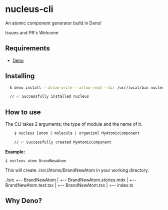 # nucleus-cli

An atomic component generator build in Deno!

Issues and PR's Welcome

## Requirements

- [Deno](https://deno.land/)

## Installing

```bash
  $ deno install --allow-write --allow-read --dir /usr/local/bin nucleus https://raw.githubusercontent.com/vilbergs/nucleus-cli/master/cli.ts

  // ✅ Successfully installed nucleus
```

## How to use

The CLI takes 2 arguments; the type of module and the name of it.

```bash
    $ nucleus [atom | molecule | organism] MyAtomicComponent

    // ✅ Successfully created MyAtomicComponent
```

**Example:**

`$ nucleus atom BrandNewAtom`

This will create ./src/Atoms/BrandNewAtom in your working directory.

./src
+-- BrandNewAtom
|   +-- BrandNewAtom.stories.mdx
|   +-- BrandNewAtom.test.tsx
|   +-- BrandNewAtom.tsx
|   +-- index.ts

## Why Deno?


